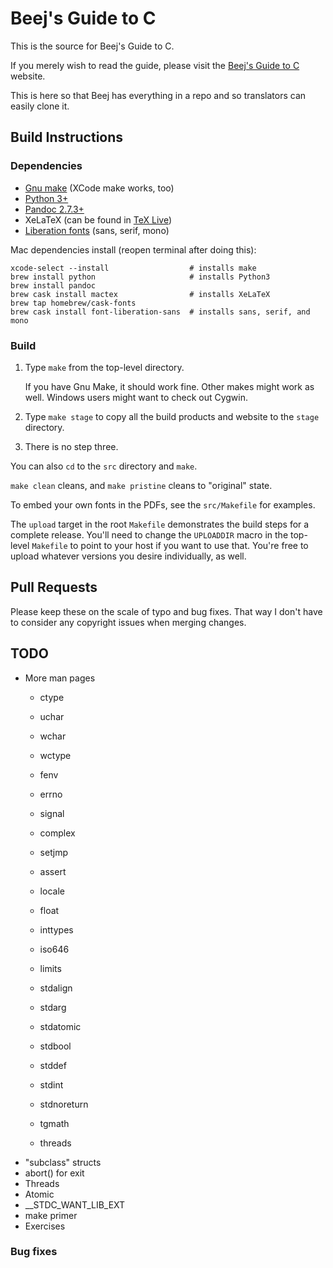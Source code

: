 # Beej's Guide to C

This is the source for Beej's Guide to C.

If you merely wish to read the guide, please visit the [Beej's Guide to
C](https://beej.us/guide/bgc/) website.

This is here so that Beej has everything in a repo and so translators
can easily clone it.

## Build Instructions

### Dependencies

* [Gnu make](https://www.gnu.org/software/make/) (XCode make works, too)
* [Python 3+](https://www.python.org/)
* [Pandoc 2.7.3+](https://pandoc.org/)
* XeLaTeX (can be found in [TeX Live](https://www.tug.org/texlive/))
* [Liberation fonts](https://en.wikipedia.org/wiki/Liberation_fonts) (sans, serif, mono)

Mac dependencies install (reopen terminal after doing this):

```
xcode-select --install                  # installs make
brew install python                     # installs Python3
brew install pandoc
brew cask install mactex                # installs XeLaTeX
brew tap homebrew/cask-fonts
brew cask install font-liberation-sans  # installs sans, serif, and mono
```

### Build

1. Type `make` from the top-level directory.

   If you have Gnu Make, it should work fine.  Other makes might work as
   well.  Windows users might want to check out Cygwin.

2. Type `make stage` to copy all the build products and website to the
   `stage` directory.

3. There is no step three.

You can also `cd` to the `src` directory and `make`.

`make clean` cleans, and `make pristine` cleans to "original" state.

To embed your own fonts in the PDFs, see the `src/Makefile` for examples.

The `upload` target in the root `Makefile` demonstrates the build steps
for a complete release.  You'll need to change the `UPLOADDIR` macro in
the top-level `Makefile` to point to your host if you want to use that.
You're free to upload whatever versions you desire individually, as
well.

## Pull Requests

Please keep these on the scale of typo and bug fixes. That way I don't
have to consider any copyright issues when merging changes.

## TODO

* More man pages
  * ctype
  * uchar
  * wchar
  * wctype
  * fenv
  * errno
  * signal
  * complex
  * setjmp
  * assert
  * locale

  * float
  * inttypes
  * iso646
  * limits
  * stdalign
  * stdarg
  * stdatomic
  * stdbool
  * stddef
  * stdint
  * stdnoreturn
  * tgmath
  * threads
* "subclass" structs
* abort() for exit
* Threads
* Atomic
* __STDC_WANT_LIB_EXT
* make primer
* Exercises

### Bug fixes
